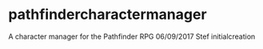 # pathfindercharactermanager
A character manager for the Pathfinder RPG
06/09/2017 Stef initialcreation 